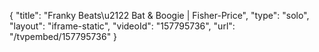 {
    "title": "Franky Beats\u2122 Bat & Boogie | Fisher-Price",
    "type": "solo",
    "layout": "iframe-static",
    "videoId": "157795736",
    "url": "\/tvpembed\/157795736"
}